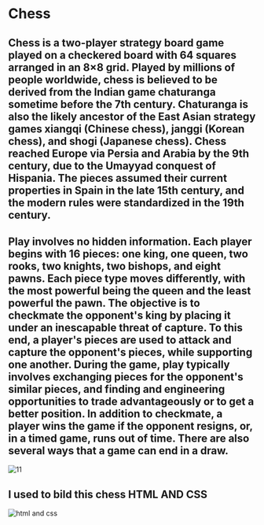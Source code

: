 # Chess
## Chess is a two-player strategy board game played on a checkered board with 64 squares arranged in an 8×8 grid. Played by millions of people worldwide, chess is believed to be derived from the Indian game chaturanga sometime before the 7th century. Chaturanga is also the likely ancestor of the East Asian strategy games xiangqi (Chinese chess), janggi (Korean chess), and shogi (Japanese chess). Chess reached Europe via Persia and Arabia by the 9th century, due to the Umayyad conquest of Hispania. The pieces assumed their current properties in Spain in the late 15th century, and the modern rules were standardized in the 19th century.

## Play involves no hidden information. Each player begins with 16 pieces: one king, one queen, two rooks, two knights, two bishops, and eight pawns. Each piece type moves differently, with the most powerful being the queen and the least powerful the pawn. The objective is to checkmate the opponent's king by placing it under an inescapable threat of capture. To this end, a player's pieces are used to attack and capture the opponent's pieces, while supporting one another. During the game, play typically involves exchanging pieces for the opponent's similar pieces, and finding and engineering opportunities to trade advantageously or to get a better position. In addition to checkmate, a player wins the game if the opponent resigns, or, in a timed game, runs out of time. There are also several ways that a game can end in a draw. 

![11](https://user-images.githubusercontent.com/54937863/89526691-6a0f6600-d7e8-11ea-9c6d-d8b06f18c07c.png)

## I used to bild this chess HTML AND CSS
![html and css](https://user-images.githubusercontent.com/54937863/89526706-6c71c000-d7e8-11ea-939e-db6354221de6.jpg)

